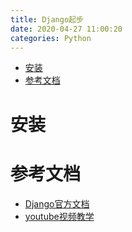 ```yaml
---
title: Django起步
date: 2020-04-27 11:00:20
categories: Python
---
```

<!-- TOC START min:1 max:3 link:true asterisk:false update:true -->
- [安装](#安装)
- [参考文档](#参考文档)
<!-- TOC END -->
<!--more-->

# 安装

# 参考文档

- [Django官方文档](https://docs.djangoproject.com/en/3.0/)
- [youtube视频教学](https://www.youtube.com/watch?v=F5mRW0jo-U4&t=2944s)
